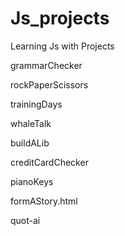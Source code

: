 # Js_projects
Learning Js with Projects

grammarChecker

rockPaperScissors

trainingDays

whaleTalk

buildALib

creditCardChecker

pianoKeys

formAStory.html

quot-ai
